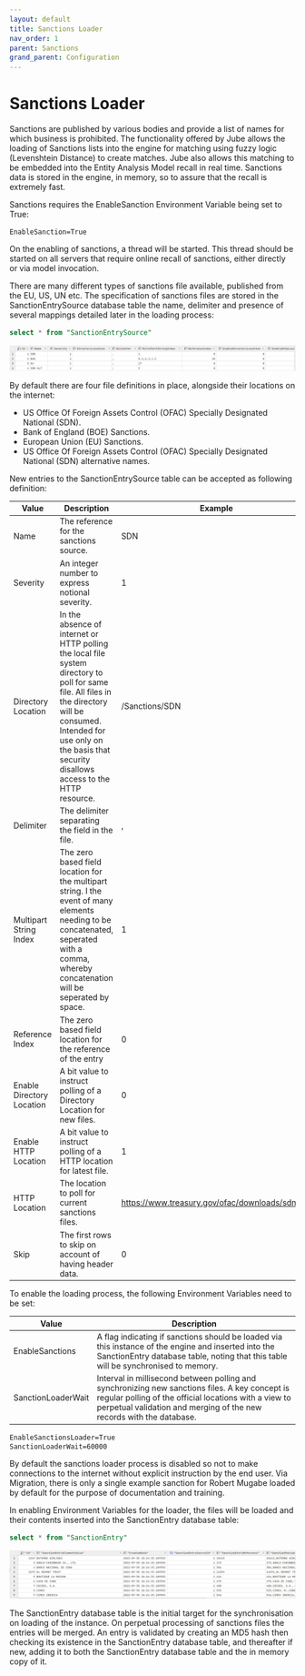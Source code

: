 ```yaml
---
layout: default
title: Sanctions Loader
nav_order: 1
parent: Sanctions
grand_parent: Configuration
---
```


# Sanctions Loader
Sanctions are published by various bodies and provide a list of names for which business is prohibited.  The functionality offered by Jube allows the loading of Sanctions lists into the engine for matching using fuzzy logic (Levenshtein Distance) to create matches.  Jube also allows this matching to be embedded into the Entity Analysis Model recall in real time.  Sanctions data is stored in the engine, in memory, so to assure that the recall is extremely fast.

Sanctions requires the EnableSanction Environment Variable being set to True:

```text
EnableSanction=True
```

On the enabling of sanctions, a thread will be started.  This thread should be started on all servers that require online recall of sanctions,  either directly or via model invocation.

There are many different types of sanctions file available,  published from the EU,  US,  UN etc.  The specification of sanctions files are stored in the SanctionEntrySource database table the name, delimiter and presence of several mappings detailed later in the loading process:

```sql
select * from "SanctionEntrySource"
```

![Image](SanctionsEntrySource.png)

By default there are four file definitions in place, alongside their locations on the internet:

* US Office Of Foreign Assets Control (OFAC) Specially Designated National (SDN).
* Bank of England (BOE) Sanctions. 
* European Union (EU) Sanctions.
* US Office Of Foreign Assets Control (OFAC) Specially Designated National (SDN) alternative names.

New entries to the SanctionEntrySource table can be accepted as following definition:

| Value                     | Description                                                                                                                                                                                                                              | Example                                         |
|---------------------------|------------------------------------------------------------------------------------------------------------------------------------------------------------------------------------------------------------------------------------------|-------------------------------------------------|
| Name                      | The reference for the sanctions source.                                                                                                                                                                                                  | SDN                                             |
| Severity                  | An integer number to express notional severity.                                                                                                                                                                                          | 1                                               |
| Directory Location        | In the absence of internet or HTTP polling the local file system directory to poll for same file.  All files in the directory will be consumed.  Intended for use only on the basis that security disallows access to the HTTP resource. | /Sanctions/SDN                                  |
| Delimiter                 | The delimiter separating the field in the file.                                                                                                                                                                                          | ,                                               |
| Multipart String Index    | The zero based field location for the multipart string.  I the event of many elements needing to be concatenated,  seperated with a comma, whereby concatenation will be seperated by space.                                             | 1                                               |
| Reference Index           | The zero based field location for the reference of the entry                                                                                                                                                                             | 0                                               |
| Enable Directory Location | A bit value to instruct polling of a Directory Location for new files.                                                                                                                                                                   | 0                                               |
| Enable HTTP Location      | A bit value to instruct polling of a HTTP location for latest file.                                                                                                                                                                      | 1                                               |
| HTTP Location             | The location to poll for current sanctions files.                                                                                                                                                                                        | https://www.treasury.gov/ofac/downloads/sdn.csv |
| Skip                      | The first rows to skip on account of having header data.                                                                                                                                                                                 | 0                                               |

To enable the loading process, the following Environment Variables need to be set:

| Value              | Description                                                                                                                                                                                                                      |
|--------------------|----------------------------------------------------------------------------------------------------------------------------------------------------------------------------------------------------------------------------------|
| EnableSanctions    | A flag indicating if sanctions should be loaded via this instance of the engine and inserted into the SanctionEntry database table,  noting that this table will be synchronised to memory.                                      |
| SanctionLoaderWait | Interval in millisecond between polling and synchronizing new sanctions files.  A key concept is regular polling of the official locations with a view to perpetual validation and merging of the new records with the database. |

```text
EnableSanctionsLoader=True
SanctionLoaderWait=60000
```

By default the sanctions loader process is disabled so not to make connections to the internet without explicit instruction by the end user.  Via Migration, there is only a single example sanction for Robert Mugabe loaded by default for the purpose of documentation and training.

In enabling Environment Variables for the loader, the files will be loaded and their contents inserted into the SanctionEntry database table:

```sql
select * from "SanctionEntry"
```

![Image](PublicSanctionsInTable.png)

The SanctionEntry database table is the initial target for the synchronisation on loading of the instance. On perpetual processing of sanctions files the entries will be merged.  An entry is validated by creating an MD5 hash then checking its existence in the SanctionEntry database table, and thereafter if new, adding it to both the SanctionEntry database table and the in memory copy of it.